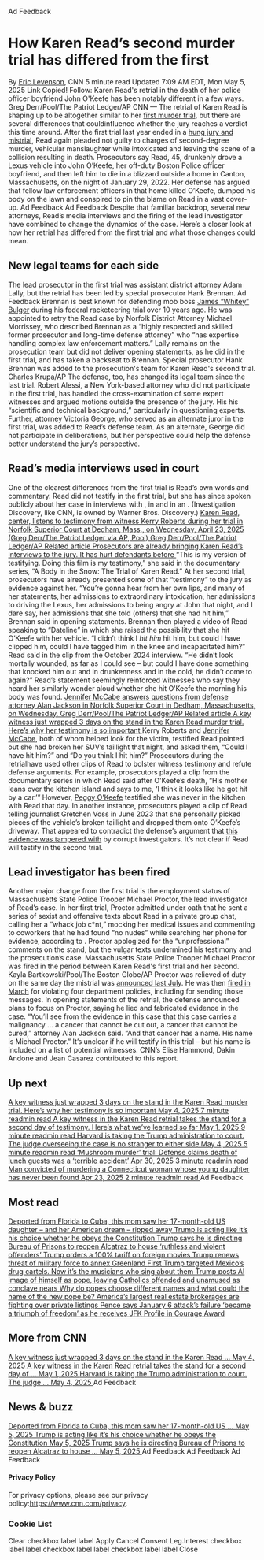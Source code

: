 Ad Feedback
#  How Karen Read’s second murder trial has differed from the first 
By [Eric Levenson](https://www.cnn.com/profiles/eric-levenson), CNN 
5 minute read 
Updated 7:09 AM EDT, Mon May 5, 2025 
Link Copied! 
Follow:
Karen Read's retrial in the death of her police officer boyfriend John O'Keefe has been notably different in a few ways.
Greg Derr/Pool/The Patriot Ledger/AP
CNN — 
The retrial of Karen Read is shaping up to be altogether similar to her [first murder trial](https://www.cnn.com/2025/04/21/us/karen-read-trial-timeline), but there are several differences that couldinfluence whether the jury reaches a verdict this time around. 
After the first trial last year ended in a [hung jury and mistrial](https://www.cnn.com/2025/04/21/us/karen-read-trial-timeline), Read again pleaded not guilty to charges of second-degree murder, vehicular manslaughter while intoxicated and leaving the scene of a collision resulting in death. 
Prosecutors say Read, 45, drunkenly drove a Lexus vehicle into John O’Keefe, her off-duty Boston Police officer boyfriend, and then left him to die in a blizzard outside a home in Canton, Massachusetts, on the night of January 29, 2022. Her defense has argued that fellow law enforcement officers in that home killed O’Keefe, dumped his body on the lawn and conspired to pin the blame on Read in a vast cover-up. 
Ad Feedback
Ad Feedback
Despite that familiar backdrop, several new attorneys, Read’s media interviews and the firing of the lead investigator have combined to change the dynamics of the case. 
Here’s a closer look at how her retrial has differed from the first trial and what those changes could mean. 
##  New legal teams for each side 
The lead prosecutor in the first trial was assistant district attorney Adam Lally, but the retrial has been led by special prosecutor Hank Brennan. 
Ad Feedback
Brennan is best known for defending mob boss [James “Whitey” Bulger](https://www.cnn.com/2013/11/14/justice/whitey-bulger-sentencing/) during his federal racketeering trial over 10 years ago. He was appointed to retry the Read case by Norfolk District Attorney Michael Morrissey, who described Brennan as a “highly respected and skilled former prosecutor and long-time defense attorney” who “has expertise handling complex law enforcement matters.” 
Lally remains on the prosecution team but did not deliver opening statements, as he did in the first trial, and has taken a backseat to Brennan. 
Special prosecutor Hank Brennan was added to the prosecution's team for Karen Read's second trial.
Charles Krupa/AP
The defense, too, has changed its legal team since the last trial. 
Robert Alessi, a New York-based attorney who did not participate in the first trial, has handled the cross-examination of some expert witnesses and argued motions outside the presence of the jury. His his “scientific and technical background,” particularly in questioning experts. 
Further, attorney Victoria George, who served as an alternate juror in the first trial, was added to Read’s defense team. As an alternate, George did not participate in deliberations, but her perspective could help the defense better understand the jury’s perspective. 
##  Read’s media interviews used in court 
One of the clearest differences from the first trial is Read’s own words and commentary. 
Read did not testify in the first trial, but she has since spoken publicly about her case in interviews with , in and in an . (Investigation Discovery, like CNN, is owned by Warner Bros. Discovery.) 
[ Karen Read, center, listens to testimony from witness Kerry Roberts during her trial in Norfolk Superior Court at Dedham, Mass., on Wednesday, April 23, 2025 (Greg Derr/The Patriot Ledger via AP, Pool) Greg Derr/Pool/The Patriot Ledger/AP Related article Prosecutors are already bringing Karen Read’s interviews to the jury. It has hurt defendants before ](https://edition.cnn.com/2025/04/27/us/karen-read-trial-interviews-prosecutors)
“This is my version of testifying. Doing this film is my testimony,” she said in the documentary series, “A Body in the Snow: The Trial of Karen Read.” 
At her second trial, prosecutors have already presented some of that “testimony” to the jury as evidence against her. 
“You’re gonna hear from her own lips, and many of her statements, her admissions to extraordinary intoxication, her admissions to driving the Lexus, her admissions to being angry at John that night, and I dare say, her admissions that she told (others) that she had hit him,” Brennan said in opening statements. 
Brennan then played a video of Read speaking to “Dateline” in which she raised the possibility that she hit O’Keefe with her vehicle. 
“I didn’t think I _hit him_ hit him, but could I have clipped him, could I have tagged him in the knee and incapacitated him?” Read said in the clip from the October 2024 interview. “He didn’t look mortally wounded, as far as I could see – but could I have done something that knocked him out and in drunkenness and in the cold, he didn’t come to again?” 
Read’s statement seemingly reinforced witnesses who say they heard her similarly wonder aloud whether she hit O’Keefe the morning his body was found. 
[ Jennifer McCabe answers questions from defense attorney Alan Jackson in Norfolk Superior Court in Dedham, Massachusetts, on Wednesday. Greg Derr/Pool/The Patriot Ledger/AP Related article A key witness just wrapped 3 days on the stand in the Karen Read murder trial. Here’s why her testimony is so important ](https://edition.cnn.com/2025/05/04/us/karen-read-trial-jennifer-mccabe)
Kerry Roberts and [Jennifer McCabe](https://www.cnn.com/2025/05/04/us/karen-read-trial-jennifer-mccabe), both of whom helped look for the victim, testified Read pointed out she had broken her SUV’s taillight that night, and asked them, “Could I have hit him?” and “Do you think I hit him?” 
Prosecutors during the retrialhave used other clips of Read to bolster witness testimony and refute defense arguments. 
For example, prosecutors played a clip from the documentary series in which Read said after O’Keefe’s death, “His mother leans over the kitchen island and says to me, ‘I think it looks like he got hit by a car.’” However, [Peggy O’Keefe](https://www.cnn.com/2024/08/27/us/karen-read-okeefe-family-lawsuit/index.html) testified she was never in the kitchen with Read that day. 
In another instance, prosecutors played a clip of Read telling journalist Gretchen Voss in June 2023 that she personally picked pieces of the vehicle’s broken taillight and dropped them onto O’Keefe’s driveway. That appeared to contradict the defense’s argument that [this evidence was tampered with](https://www.cnn.com/us/live-news/karen-read-trial-04-22-25#cm9snewku00193b6mfy8dea6c) by corrupt investigators. 
It’s not clear if Read will testify in the second trial. 
##  Lead investigator has been fired 
Another major change from the first trial is the employment status of Massachusetts State Police Trooper Michael Proctor, the lead investigator of Read’s case. 
In her first trial, Proctor admitted under oath that he sent a series of sexist and offensive texts about Read in a private group chat, calling her a “whack job c*nt,” mocking her medical issues and commenting to coworkers that he had found “no nudes” while searching her phone for evidence, according to . 
Proctor apologized for the “unprofessional” comments on the stand, but the vulgar texts undermined his testimony and the prosecution’s case. 
Massachusetts State Police Trooper Michael Proctor was fired in the period between Karen Read's first trial and her second.
Kayla Bartkowski/Pool/The Boston Globe/AP
Proctor was relieved of duty on the same day the mistrial was [announced last July](https://www.cnn.com/2025/04/21/us/karen-read-trial-timeline). He was then [fired in March](https://www.cnn.com/2025/04/21/us/karen-read-trial-timeline/index.html) for violating four department policies, including for sending those messages. 
In opening statements of the retrial, the defense announced plans to focus on Proctor, saying he lied and fabricated evidence in the case. 
“You’ll see from the evidence in this case that this case carries a malignancy … a cancer that cannot be cut out, a cancer that cannot be cured,” attorney Alan Jackson said. “And that cancer has a name. His name is Michael Proctor.” 
It’s unclear if he will testify in this trial – but his name is included on a list of potential witnesses. 
CNN’s Elise Hammond, Dakin Andone and Jean Casarez contributed to this report. 
## Up next
[ A key witness just wrapped 3 days on the stand in the Karen Read murder trial. Here’s why her testimony is so important May 4, 2025  7 minute readmin read ](https://www.cnn.com/2025/05/04/us/karen-read-trial-jennifer-mccabe?iid=cnn_buildContentRecirc_end_recirc)
[ A key witness in the Karen Read retrial takes the stand for a second day of testimony. Here’s what we’ve learned so far May 1, 2025  9 minute readmin read ](https://www.cnn.com/2025/04/30/us/karen-read-trial-jennifer-mccabe-testimony/index.html?iid=cnn_buildContentRecirc_end_recirc)
[ Harvard is taking the Trump administration to court. The judge overseeing the case is no stranger to either side May 4, 2025  5 minute readmin read ](https://www.cnn.com/2025/05/04/us/allison-dale-burroughs-judge-harvard-trump?iid=cnn_buildContentRecirc_end_recirc)
[ ‘Mushroom murder’ trial: Defense claims death of lunch guests was a ‘terrible accident’ Apr 30, 2025  3 minute readmin read ](https://www.cnn.com/2025/04/30/australia/australia-mushroom-poisoning-trial-intl-hnk/index.html?iid=cnn_buildContentRecirc_end_recirc)
[ Man convicted of murdering a Connecticut woman whose young daughter has never been found Apr 23, 2025  2 minute readmin read ](https://www.cnn.com/2025/04/22/us/jose-morales-conviction-christine-holloway-death/index.html?iid=cnn_buildContentRecirc_end_recirc)
Ad Feedback
## Most read
[ Deported from Florida to Cuba, this mom saw her 17-month-old US daughter – and her American dream – ripped away ](https://www.cnn.com/2025/05/05/americas/heidy-sanchez-cuba-mom-deported-us-daughter-intl-latam?iid=cnn_buildContentRecirc_end_recirc)
[ Trump is acting like it’s his choice whether he obeys the Constitution ](https://www.cnn.com/2025/05/05/politics/constitution-trump-nbc-interview-tariffs-canada?iid=cnn_buildContentRecirc_end_recirc)
[ Trump says he is directing Bureau of Prisons to reopen Alcatraz to house ‘ruthless and violent offenders’ ](https://www.cnn.com/2025/05/04/politics/trump-alcatraz-prisons-reopen?iid=cnn_buildContentRecirc_end_recirc)
[ Trump orders a 100% tariff on foreign movies ](https://www.cnn.com/2025/05/04/media/movies-tariff-trump?iid=cnn_buildContentRecirc_end_recirc)
[ Trump renews threat of military force to annex Greenland ](https://www.cnn.com/2025/05/04/world/greenland-annexation-threat-trump-nbc-interview-intl-hnk?iid=cnn_buildContentRecirc_end_recirc)
[ First Trump targeted Mexico’s drug cartels. Now it’s the musicians who sing about them ](https://www.cnn.com/2025/05/04/americas/narcocorrido-mexico-bands-us-trump-intl-latam?iid=cnn_buildContentRecirc_end_recirc)
[ Trump posts AI image of himself as pope, leaving Catholics offended and unamused as conclave nears ](https://www.cnn.com/2025/05/04/world/trump-ai-image-pope-intl-hnk?iid=cnn_buildContentRecirc_end_recirc)
[ Why do popes choose different names and what could the name of the new pope be? ](https://www.cnn.com/2025/05/04/europe/pope-new-name-explainer-intl-scli?iid=cnn_buildContentRecirc_end_recirc)
[ America’s largest real estate brokerages are fighting over private listings ](https://www.cnn.com/2025/05/05/economy/real-estate-fight-private-listings?iid=cnn_buildContentRecirc_end_recirc)
[ Pence says January 6 attack’s failure ‘became a triumph of freedom’ as he receives JFK Profile in Courage Award ](https://www.cnn.com/2025/05/04/politics/mike-pence-jfk-award-january-6?iid=cnn_buildContentRecirc_end_recirc)
## More from CNN
[ A key witness just wrapped 3 days on the stand in the Karen Read ... May 4, 2025  ](https://www.cnn.com/2025/05/04/us/karen-read-trial-jennifer-mccabe?iid=cnn_buildContentRecirc_end_recirc)
[ A key witness in the Karen Read retrial takes the stand for a second day of ... May 1, 2025  ](https://www.cnn.com/2025/04/30/us/karen-read-trial-jennifer-mccabe-testimony/index.html?iid=cnn_buildContentRecirc_end_recirc)
[ Harvard is taking the Trump administration to court. The judge ... May 4, 2025  ](https://www.cnn.com/2025/05/04/us/allison-dale-burroughs-judge-harvard-trump?iid=cnn_buildContentRecirc_end_recirc)
Ad Feedback
## News & buzz
[ Deported from Florida to Cuba, this mom saw her 17-month-old US ... May 5, 2025  ](https://www.cnn.com/2025/05/05/americas/heidy-sanchez-cuba-mom-deported-us-daughter-intl-latam?iid=cnn_buildContentRecirc_end_recirc)
[ Trump is acting like it’s his choice whether he obeys the Constitution May 5, 2025  ](https://www.cnn.com/2025/05/05/politics/constitution-trump-nbc-interview-tariffs-canada?iid=cnn_buildContentRecirc_end_recirc)
[ Trump says he is directing Bureau of Prisons to reopen Alcatraz to house ... May 5, 2025  ](https://www.cnn.com/2025/05/04/politics/trump-alcatraz-prisons-reopen?iid=cnn_buildContentRecirc_end_recirc)
Ad Feedback
Ad Feedback
Ad Feedback
#### Privacy Policy
For privacy options, please see our privacy policy:<https://www.cnn.com/privacy>.
### Cookie List
Clear
checkbox label label
Apply Cancel
Consent Leg.Interest
checkbox label label
checkbox label label
checkbox label label
Close
